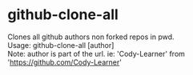 # github-clone-all											<br>
Clones all github authors non forked repos in pwd.							<br>
Usage: github-clone-all [author]									<br>
Note: author is part of the url. ie: 'Cody-Learner' from 'https://github.com/Cody-Learner'		<br>